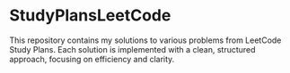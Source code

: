 # StudyPlansLeetCode
This repository contains my solutions to various problems from LeetCode Study Plans. Each solution is implemented with a clean, structured approach, focusing on efficiency and clarity.
